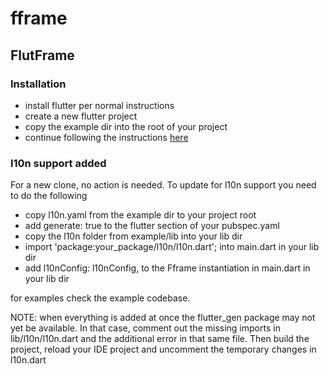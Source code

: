 # fframe
## FlutFrame

### Installation
- install flutter per normal instructions
- create a new flutter project
- copy the example dir into the root of your project
- continue following the instructions [here](https://github.com/postmeridiem/fframe/blob/main/example/readme.md)


### l10n support added
For a new clone, no action is needed.
To update for l10n support you need to do the following
- copy l10n.yaml from the example dir to your project root
- add generate: true to the flutter section of your pubspec.yaml
- copy the l10n folder from example/lib into your lib dir
- import 'package:your_package/l10n/l10n.dart'; into main.dart in your lib dir
- add l10nConfig: l10nConfig, to the Fframe instantiation in main.dart in your lib dir

for examples check the example codebase. 

NOTE: when everything is added at once the flutter_gen package may not yet be available. In that case, comment out the missing imports in lib/l10n/l10n.dart and the additional error in that same file. Then build the project, reload your IDE project and uncomment the temporary changes in l10n.dart
